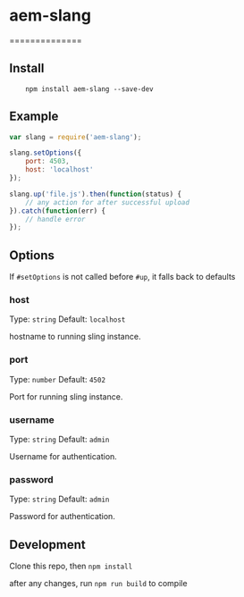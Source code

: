 # aem-slang
==============

## Install

```shell
    npm install aem-slang --save-dev
```

## Example
```js
var slang = require('aem-slang');

slang.setOptions({
    port: 4503,
    host: 'localhost'
});

slang.up('file.js').then(function(status) {
    // any action for after successful upload
}).catch(function(err) {
    // handle error
});
```

## Options
If `#setOptions` is not called before `#up`, it falls back to defaults
### host
Type: `string`
Default: `localhost`

hostname to running sling instance.
### port
Type: `number`
Default: `4502`

Port for running sling instance.
### username
Type: `string`
Default: `admin`

Username for authentication.
### password
Type: `string`
Default: `admin`

Password for authentication.

## Development
Clone this repo, then `npm install`

after any changes, run `npm run build` to compile
